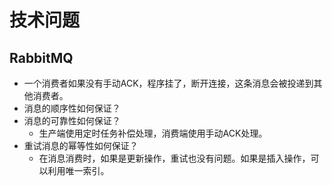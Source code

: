 # 技术问题
## RabbitMQ
- 一个消费者如果没有手动ACK，程序挂了，断开连接，这条消息会被投递到其他消费者。
- 消息的顺序性如何保证？
- 消息的可靠性如何保证？
  - 生产端使用定时任务补偿处理，消费端使用手动ACK处理。
- 重试消息的幂等性如何保证？
  - 在消息消费时，如果是更新操作，重试也没有问题。如果是插入操作，可以利用唯一索引。

## 